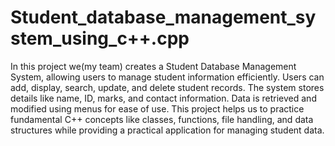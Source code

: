 # Student_database_management_system_using_c++.cpp
In this project we(my team) creates a Student Database Management System, allowing users to manage student information efficiently. Users can add, display, search, update, and delete student records. The system stores details like name, ID, marks, and contact information. Data is retrieved and modified using menus for ease of use. This project helps us to practice fundamental C++ concepts like classes, functions, file handling, and data structures while providing a practical application for managing student data.
